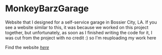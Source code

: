 # MonkeyBarzGarage
Website that I designed for a self-service garage in Bossier City, LA. If you see a website similar to this, it was because we worked on this project together, but unfortunately, as soon as I finished writing the code for it, I was cut from the project with no credit :) so I'm reuploading my work here

Find the website *[here](https://noobly387.github.io/MonkeyBarzGarage/)*
